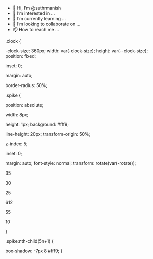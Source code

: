- 👋 Hi, I’m @suthrmanish
- 👀 I’m interested in ...
- 🌱 I’m currently learning ...
- 💞️ I’m looking to collaborate on ...
- 📫 How to reach me ...

<!---
suthrmanish/suthrmanish is a ✨ special ✨ repository because its `README.md` (this file) appears on your GitHub profile.
You can click the Preview link to take a look at your changes.
--->
.clock {

-clock-size: 360px; width: var(-clock-size); height: var(--clock-size); position: fixed;

inset: 0;

margin: auto;

border-radius: 50%;

.spike {

position: absolute;

width: 8px;

height: 1px; background: #fff9;

line-height: 20px; transform-origin: 50%;

z-index: 5;

inset: 0;

margin: auto; font-style: normal; transform: rotate(var(-rotate));

35

30

25

612

55

10

}

.spike:nth-child(5n+1) {

box-shadow: -7px 8 #fff9; }
